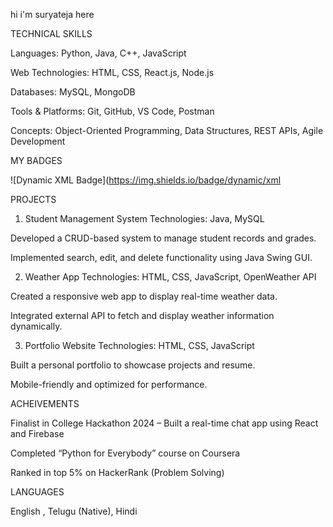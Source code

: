 hi i'm suryateja here 

TECHNICAL SKILLS

Languages: Python, Java, C++, JavaScript

Web Technologies: HTML, CSS, React.js, Node.js

Databases: MySQL, MongoDB

Tools & Platforms: Git, GitHub, VS Code, Postman

Concepts: Object-Oriented Programming, Data Structures, REST APIs, Agile Development

MY BADGES

![Dynamic XML Badge](https://img.shields.io/badge/dynamic/xml


 PROJECTS

1. Student Management System
Technologies: Java, MySQL

Developed a CRUD-based system to manage student records and grades.

Implemented search, edit, and delete functionality using Java Swing GUI.

2. Weather App
Technologies: HTML, CSS, JavaScript, OpenWeather API

Created a responsive web app to display real-time weather data.

Integrated external API to fetch and display weather information dynamically.

3. Portfolio Website
Technologies: HTML, CSS, JavaScript

Built a personal portfolio to showcase projects and resume.

Mobile-friendly and optimized for performance.

ACHEIVEMENTS

Finalist in College Hackathon 2024 – Built a real-time chat app using React and Firebase

Completed “Python for Everybody” course on Coursera

Ranked in top 5% on HackerRank (Problem Solving)

  LANGUAGES

English , Telugu (Native), Hindi 

